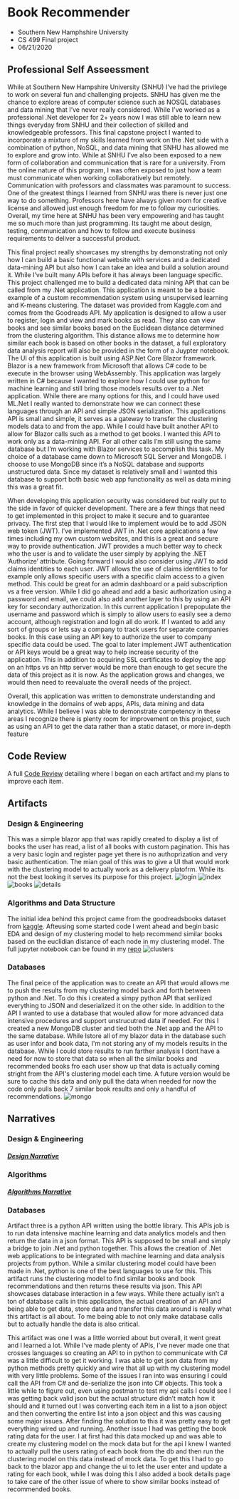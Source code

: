 # Book Recommender
- Southern New Hamphshire University
- CS 499 Final project
- 06/21/2020

## Professional Self Asseessment
While at Southern New Hampshire University (SNHU) I’ve had the privilege to work on several fun and challenging projects. SNHU has given me the chance to explore areas of computer science such as NOSQL databases and data mining that I’ve never really considered. While I’ve worked as a professional .Net developer for 2+ years now I was still able to learn new things everyday from SNHU and their collection of skilled and knowledgeable professors. This final capstone project I wanted to incorporate a mixture of my skills learned from work on the .Net side with a combination of python, NoSQL, and data mining that SNHU has allowed me to explore and grow into. While at SNHU I’ve also been exposed to a new form of collaboration and communication that is rare for a university. From the online nature of this program, I was often exposed to just how a team must communicate when working collaboratively but remotely.  Communication with professors and classmates was paramount to success. One of the greatest things I learned from SNHU was there is never just one way to do something. Professors here have always given room for creative license and allowed just enough freedom for me to follow my curiosities. Overall, my time here at SNHU has been very empowering and has taught me so much more than just programming. Its taught me about design, testing, communication and how to follow and execute business requirements to deliver a successful product. 

This final project really showcases my strengths by demonstrating not only how I can build a basic functional website with services and a dedicated data-mining API but also how I can take an idea and build a solution around it. While I’ve built many APIs before it has always been language specific. This project challenged me to build a dedicated data mining API that can be called from my .Net application. This application is meant to be a basic example of a custom recommendation system using unsupervised learning and K-means clustering. The dataset was provided from Kaggle.com and comes from the Goodreads API. My application is designed to allow a user to register, login and view and mark books as read. They also can view books and see similar books based on the Euclidean distance determined from the clustering algorithm. This distance allows me to determine how similar each book is based on other books in the dataset, a full exploratory data analysis report will also be provided in the form of a Juypter notebook. 
The UI of this application is built using ASP.Net Core Blazor framework. Blazor is a new framework from Microsoft that allows C# code to be execute in the browser using WebAssembly. This application was largely written in C# because I wanted to explore how I could use python for machine learning and still bring those models results over to a .Net application. While there are many options for this, and I could have used ML.Net I really wanted to demonstrate how we can connect these languages through an API and simple JSON serialization. This applications API is small and simple, it serves as a gateway to transfer the clustering models data to and from the app. While I could have built another API to allow for Blazor calls such as a method to get books. I wanted this API to work only as a data-mining API. For all other calls I’m still using the same database but I’m working with Blazor services to accomplish this task. My choice of a database came down to Microsoft SQL Server and MongoDB. I choose to use MongoDB since it’s a NoSQL database and supports unstructured data. Since my dataset is relatively small and I wanted this database to support both basic web app functionality as well as data mining this was a great fit. 

When developing this application security was considered but really put to the side in favor of quicker development. There are a few things that need to get implemented in this project to make it secure and to guarantee privacy. The first step that I would like to implement would be to add JSON web token (JWT). I’ve implemented JWT in .Net core applications a few times including my own custom websites, and this is a great and secure way to provide authentication. JWT provides a much better way to check who the user is and to validate the user simply by applying the .NET ‘Authorize’ attribute. Going forward I would also consider using JWT to add claims identities to each user. JWT allows the use of claims identities to for example only allows specific users with a specific claim access to a given method. This could be great for an admin dashboard or a paid subscription vs a free version. While I did go ahead and add a basic authorization using a password and email, we could also add another layer to this by using an API key for secondary authorization. In this current application I prepopulate the username and password which is simply to allow users to easily see a demo account, although registration and login all do work. If I wanted to add any sort of groups or lets say a company to track users for separate companies books. In this case using an API key to authorize the user to company specific data could be used. The goal to later implement JWT authentication or API keys would be a great way to help increase security of the application. This in addition to acquiring SSL certificates to deploy the app on an https vs an http server would be more than enough to get secure the data of this project as it is now. As the application grows and changes, we would then need to reevaluate the overall needs of the project. 

Overall, this application was written to demonstrate understanding and knowledge in the domains of web apps, APIs, data mining and data analytics. While  I believe I was able to demonstrate competency in these areas I recognize there is plenty room for improvement on this project, such as using an API to get the data rather than a static dataset, or more in-depth feature 

## Code Review 
A full [Code Review](https://youtu.be/FoAmb9bHvag) detailing where I began on each artifact and my plans to improve each item.

## Artifacts
### Design & Engineering
This was a simple blazor app that was rapidly created to display a list of books the user has read, a list of all books with custom pagination. This has a very basic login and register page yet there is no authoprization and very basic authentication. The mian goal of this was to give a UI that would work with the clustering model to actually work as a delivery platofrm. While its not the best looking it serves its purpose for this project.
![login](https://user-images.githubusercontent.com/26797544/85058392-1087a500-b170-11ea-897c-da79d7fec37a.PNG)
![index](https://user-images.githubusercontent.com/26797544/85058473-2b5a1980-b170-11ea-9034-9f0e18c0a100.PNG)
![books](https://user-images.githubusercontent.com/26797544/85058506-38770880-b170-11ea-8763-7136643680bc.PNG)
![details](https://user-images.githubusercontent.com/26797544/85058516-3a40cc00-b170-11ea-9d9e-4edd807f7974.PNG)

### Algorithms and Data Structure
The initial idea behind this project came from the goodreadsbooks dataset from [kaggle](https://www.kaggle.com/). Afteusing some started code I went ahead and begin basic EDA and design of my clustering model to help recommend similar books based on the euclidian distance of each node in my clustering model. The full jupyter notebook can be found in my [repo](https://github.com/Jermotin05/BooksRecommender/blob/master/Starter_%20Goodreads.ipynb)
![clusters](https://user-images.githubusercontent.com/26797544/85059079-0ca85280-b171-11ea-8e67-f79860ceba82.PNG)

### Databases
The final peice of the application was to create an API that would allows me to push the results from my clustering model back and forth between python and .Net. To do this i created a simpy python API that serilized everything to JSON and deserialized it on the other side. In addition to the API I wanted to use a database that wouled allow for more advanced data intensive procedures and support unstrucutred data if needed. For this I created a new MongoDB cluster and tied both the .Net app and the API to the same database. While Istore all of my blazor data in the database such as user infor and book data, I'm not storing any of my models results in the database. While I could store results to run farther analysis I dont have a need for now to store that data so when all the similar books and recommended books fro each user show up that data is actually coming stright from the API's clustering model each time. A future version would be sure to cache this data and only pull the data when needed for now the code only pulls back 7 similar book results and only a handful of recommendations. 
![mongo](https://user-images.githubusercontent.com/26797544/85059856-55144000-b172-11ea-85a9-cb303638eb19.PNG)

## Narratives
### Design & Engineering
##### [Design Narrative](https://youtu.be/Ngj79AbDDGk)
### Algorithms
##### [Algorithms Narrative](https://youtu.be/--y6VB1QG1U)
### Databases
Artifact three is a python API written using the bottle library. This APIs job is to run data intensive machine learning and data analytics models and then return the data in a json format. This API is supposed to be small and simply a bridge to join .Net and python together. This allows the creation of .Net web applications to be integrated with machine learning and data analysis projects from python. While a similar clustering model could have been made in .Net, python is one of the best languages to use for this. This artifact runs the clustering model to find similar books and book recommendations and then returns these results via json. This API showcases database interaction in a few ways. While there actually isn’t a ton of database calls in this application, the actual creation of an API and being able to get data, store data and transfer this data around is really what this artifact is all about. To me being able to not only make database calls but to actually handle the data is also critical. 

This artifact was one I was a little worried about but overall, it went great and I learned a lot. While I’ve made plenty of APIs, I’ve never made one that crosses languages so creating an API to in python to communicate with C# was a little difficult to get it working. I was able to get json data from my python methods pretty quickly and wire that all up with my clustering model with very little problems. Some of the issues I ran into was ensuring I could call the API from C# and de-serialize the json into C# objects. This took a little while to figure out, even using postman to test my api calls I could see I was getting back valid json but the actual structure didn’t match how it should and it turned out I was converting each item in a list to a json object and then converting the entire list into a json object and this was causing some major issues. After finding the solution to this it was pretty easy to get everything wired up and running. Another issue I had was getting the book rating data for the user. I at first had this data mocked up and was able to create my clustering model on the mock data but for the api I knew I wanted to actually pull the users rating of each book from the db and then run the clustering model on this data instead of mock data. To get this I had to go back to the blazor app and change the ui to let the user enter and update a rating for each book, while I was doing this I also added a book details page to take care of the other issue of where to show similar books instead of recommended books. 
